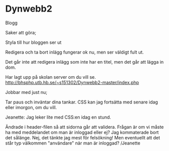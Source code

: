 # Dynwebb2
Blogg


Saker att göra;

Styla till hur bloggen ser ut

Redigera och ta bort inlägg fungerar ok nu, men ser väldigt fult ut. 

Det går inte att redigera inlägg som inte har en titel, men det går att lägga in dom. 

Har lagt upp på skolan server om du vill se.
http://bhsphp.utb.hb.se/~s151302/Dynwebb2-master/index.php

Jobbar med just nu;

Tar paus och inväntar dina tankar. CSS kan jag fortsätta med senare idag eller imorgon, om du vill.

Jeanette: 
Jag leker lite med CSS:en idag en stund.

Ändrade i header-filen så att sidorna går att validera. Frågan är om vi måste ha med meddelandet om man är inloggad eller ej? Jag kommaterade bort det sålänge. 
Nej, det tänkte jag mest för felsökning! Men eventuellt att det står typ välkommen "användare" när man är inloggad? /Jeanette
